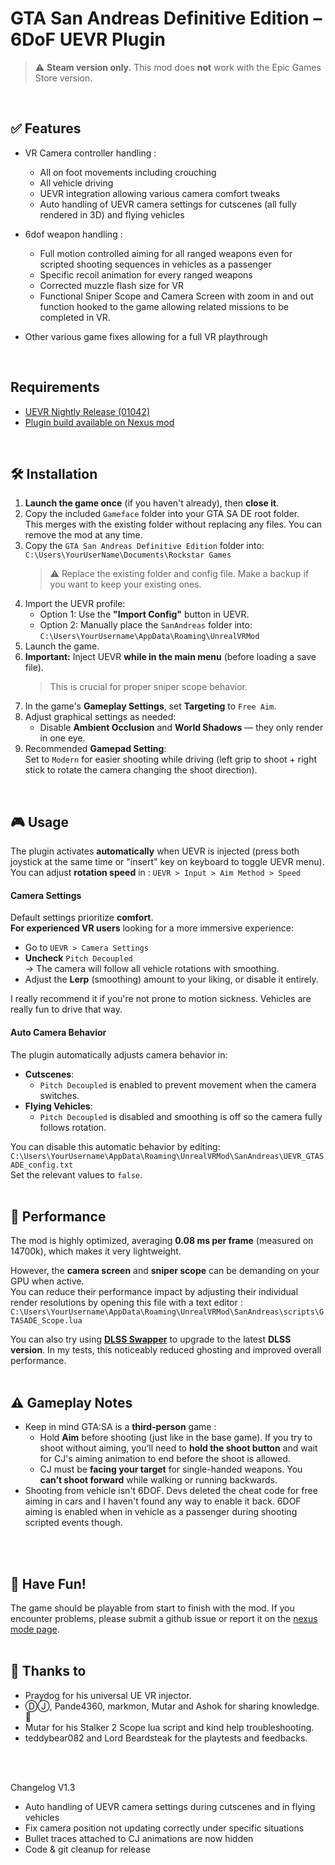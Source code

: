 # GTA San Andreas Definitive Edition – 6DoF UEVR Plugin

> ⚠️ **Steam version only.** This mod does **not** work with the Epic Games Store version.
 <br>

## ✅ Features
- VR Camera controller handling :
  - All on foot movements including crouching
  - All vehicle driving
  - UEVR integration allowing various camera comfort tweaks
  - Auto handling of UEVR camera settings for cutscenes (all fully rendered in 3D) and flying vehicles

- 6dof weapon handling :
  - Full motion controlled aiming for all ranged weapons even for scripted shooting sequences in vehicles as a passenger
  - Specific recoil animation for every ranged weapons
  - Corrected muzzle flash size for VR
  - Functional Sniper Scope and Camera Screen with zoom in and out function hooked to the game allowing related missions to be completed in VR.
 - Other various game fixes allowing for a full VR playthrough

 <br>
 
## Requirements

- [UEVR Nightly Release (01042)](https://github.com/praydog/UEVR-nightly/releases/tag/nightly-01042-9d6d66496524cdcfa6a022e79b40f1d87669efb4)
- [Plugin build available on Nexus mod](https://github.com/praydog/UEVR-nightly/releases/tag/nightly-01042-9d6d66496524cdcfa6a022e79b40f1d87669efb4)
 <br>
 
## 🛠️ Installation

1. **Launch the game once** (if you haven't already), then **close it**.
2. Copy the included `Gameface` folder into your GTA SA DE root folder.  
   This merges with the existing folder without replacing any files. You can remove the mod at any time.
3. Copy the `GTA San Andreas Definitive Edition` folder into:  
   `C:\Users\YourUserName\Documents\Rockstar Games`  
   > ⚠️ Replace the existing folder and config file. Make a backup if you want to keep your existing ones.
4. Import the UEVR profile:
   - Option 1: Use the **"Import Config"** button in UEVR.
   - Option 2: Manually place the `SanAndreas` folder into:  
     `C:\Users\YourUsername\AppData\Roaming\UnrealVRMod`
5. Launch the game.
6. **Important:** Inject UEVR **while in the main menu** (before loading a save file).  
   > This is crucial for proper sniper scope behavior.
7. In the game's **Gameplay Settings**, set **Targeting** to `Free Aim`.
8. Adjust graphical settings as needed:
   - Disable **Ambient Occlusion** and **World Shadows** — they only render in one eye.
9. Recommended **Gamepad Setting**:  
   Set to `Modern` for easier shooting while driving (left grip to shoot + right stick to rotate the camera changing the shoot direction).
 <br>
 
## 🎮 Usage

The plugin activates **automatically** when UEVR is injected (press both joystick at the same time or "insert" key on keyboard to toggle UEVR menu).  
You can adjust **rotation speed** in :
  `UEVR > Input > Aim Method > Speed`

#### Camera Settings

Default settings prioritize **comfort**.  
**For experienced VR users** looking for a more immersive experience:
  - Go to `UEVR > Camera Settings`
  - **Uncheck** `Pitch Decoupled`  
    → The camera will follow all vehicle rotations with smoothing.
  - Adjust the **Lerp** (smoothing) amount to your liking, or disable it entirely.

I really recommend it if you're not prone to motion sickness. Vehicles are really fun to drive that way.

#### Auto Camera Behavior

The plugin automatically adjusts camera behavior in:

- **Cutscenes**:  
  - `Pitch Decoupled` is enabled to prevent movement when the camera switches.
- **Flying Vehicles**:  
  - `Pitch Decoupled` is disabled and smoothing is off so the camera fully follows rotation.

You can disable this automatic behavior by editing:  
`C:\Users\YourUsername\AppData\Roaming\UnrealVRMod\SanAndreas\UEVR_GTASADE_config.txt`  
Set the relevant values to `false`.
<br>
<br>

## 🚀 Performance

The mod is highly optimized, averaging **0.08 ms per frame** (measured on 14700k), which makes it very lightweight.  

However, the **camera screen** and **sniper scope** can be demanding on your GPU when active.  
You can reduce their performance impact by adjusting their individual render resolutions by opening this file with a text editor :  
`C:\Users\YourUsername\AppData\Roaming\UnrealVRMod\SanAndreas\scripts\GTASADE_Scope.lua`

You can also try using [**DLSS Swapper**](https://github.com/beeradmoore/dlss-swapper) to upgrade to the latest **DLSS version**. In my tests, this noticeably reduced ghosting and improved overall performance.
 <br>
 <br>
 
## ⚠️ Gameplay Notes

- Keep in mind GTA:SA is a **third-person** game :
  - Hold **Aim** before shooting (just like in the base game). If you try to shoot without aiming, you’ll need to **hold the shoot button** and wait for CJ's aiming animation to end before the shoot is allowed.
  - CJ must be **facing your target** for single-handed weapons. You **can’t shoot forward** while walking or running backwards.
- Shooting from vehicle isn't 6DOF. Devs deleted the cheat code for free aiming in cars and I haven't found any way to enable it back. 6DOF aiming is enabled when in vehicle as a passenger during shooting scripted events though.
 <br>
 <br>
 
## 🎉 Have Fun!

The game should be playable from start to finish with the mod. If you encounter problems, please submit a github issue or report it on the [nexus mode page](https://github.com/praydog/UEVR-nightly/releases/tag/nightly-01042-9d6d66496524cdcfa6a022e79b40f1d87669efb4).
 <br>
 <br>

 ## 🙏 Thanks to
- Praydog for his universal UE VR injector.  
- ⒹⒿ, Pande4360, markmon, Mutar and Ashok for sharing knowledge. 💪  
- Mutar for his Stalker 2 Scope lua script and kind help troubleshooting.  
- teddybear082 and Lord Beardsteak for the playtests and feedbacks.  
 <br>
 <br>

 
Changelog V1.3
- Auto handling of UEVR camera settings during cutscenes and in flying vehicles
- Fix camera position not updating correctly under specific situations
- Bullet traces attached to CJ animations are now hidden
- Code & git cleanup for release
